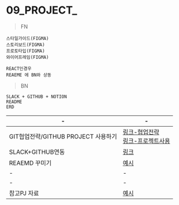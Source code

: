 # 09_PROJECT_

> FN
```
스타일가이드(FIGMA)
스토리보드(FIGMA)
프로토타입(FIGMA)
와이어프레임(FIGMA)

REACT인경우
REAEME 에 BN와 상동
```


> BN
```
SLACK + GITHUB + NOTION
README
ERD

```
|-|-|
|-|-|
|GIT협업전략/GITHUB PROJECT 사용하기|[링크-협업전략]()<br>[링크-프로젝트사용](https://devlog-wjdrbs96.tistory.com/227)|
|SLACK+GITHUB연동|[링크](https://sepiros.tistory.com/37)|
|REAEMD 꾸미기|[예시](./BN/README)|
|-|-|
|-|-|
|참고PJ 자료|[예시](./BN/REF_PROJECTS)|

